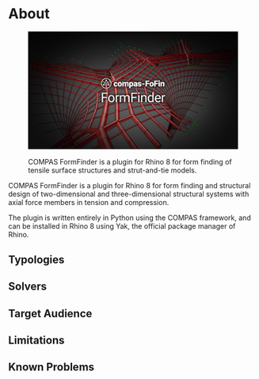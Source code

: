 # About

<figure><img src=".gitbook/assets/FormFinder.png" alt="COMPAS FormFinder"><figcaption><p>COMPAS FormFinder is a plugin for Rhino 8 for form finding of tensile surface structures and strut-and-tie models.</p></figcaption></figure>

COMPAS FormFinder is a plugin for Rhino 8 for form finding and structural design of two-dimensional and three-dimensional structural systems with axial force members in tension and compression.

The plugin is written entirely in Python using the COMPAS framework, and can be installed in Rhino 8 using Yak, the official package manager of Rhino.

## Typologies

## Solvers

## Target Audience

## Limitations

## Known Problems
